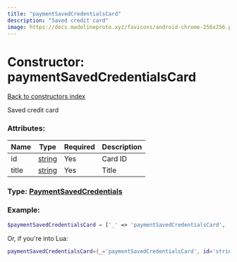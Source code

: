 ```yaml
---
title: "paymentSavedCredentialsCard"
description: "Saved credit card"
image: https://docs.madelineproto.xyz/favicons/android-chrome-256x256.png
---
```

# Constructor: paymentSavedCredentialsCard  
[Back to constructors index](index.md)



Saved credit card

### Attributes:

| Name     |    Type       | Required | Description |
|----------|---------------|----------|-------------|
|id|[string](../types/string.md) | Yes|Card ID|
|title|[string](../types/string.md) | Yes|Title|



### Type: [PaymentSavedCredentials](../types/PaymentSavedCredentials.md)


### Example:

```php
$paymentSavedCredentialsCard = ['_' => 'paymentSavedCredentialsCard', 'id' => 'string', 'title' => 'string'];
```  


Or, if you're into Lua:

```lua
paymentSavedCredentialsCard={_='paymentSavedCredentialsCard', id='string', title='string'}

```



